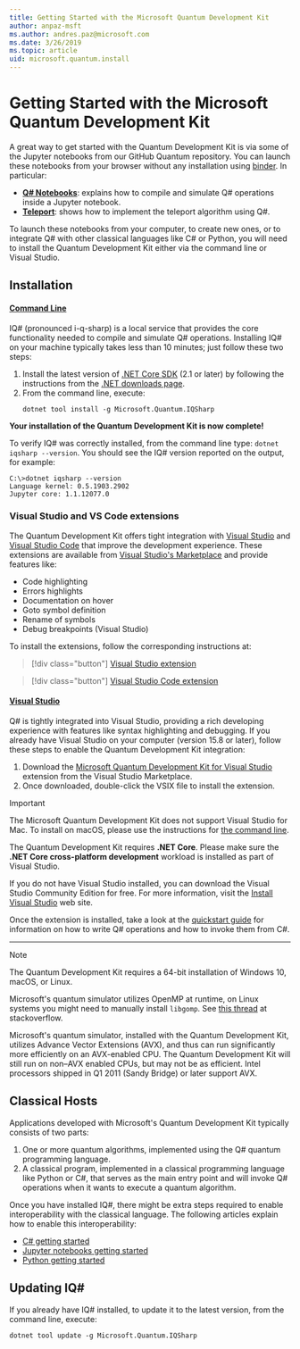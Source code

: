 ```yaml
---
title: Getting Started with the Microsoft Quantum Development Kit
author: anpaz-msft
ms.author: andres.paz@microsoft.com 
ms.date: 3/26/2019
ms.topic: article
uid: microsoft.quantum.install
---
```


# Getting Started with the Microsoft Quantum Development Kit #

A great way to get started with the Quantum Development Kit is via some of the Jupyter notebooks from our GitHub Quantum repository.
You can launch these notebooks from your browser without any installation using [binder](https://mybinder.org).  In particular:

* **[Q# Notebooks](https://mybinder.org/v2/gh/Microsoft/Quantum/master?filepath=Samples%2Fsrc%2FIntroToIQSharp%2FNotebook.ipynb)**: explains how to compile and simulate Q# operations inside a Jupyter notebook.
* **[Teleport](https://mybinder.org/v2/gh/Microsoft/Quantum/master?filepath=Samples%2Fsrc%2FTeleportation%2FNotebook.ipynb)**: shows how to implement the teleport algorithm using Q#.

To launch these notebooks from your computer, to create new ones, or to 
integrate Q# with other classical languages like C# or Python, 
you will need to install the Quantum Development Kit either via the command line or Visual Studio.


## Installation ##

#### [Command Line](#tab/tabid-cmdline)

IQ# (pronounced i-q-sharp) is a local service that provides the core functionality needed
to compile and simulate Q# operations.
Installing IQ# on your machine typically takes less than 10 minutes; just follow these two steps:

1. Install the latest version of [.NET Core SDK](https://dotnet.microsoft.com/) (2.1 or later) by 
  following the instructions from the [.NET downloads page](https://www.microsoft.com/net/download).
2. From the command line, execute:
   ```Command prompt
   dotnet tool install -g Microsoft.Quantum.IQSharp
   ```

**Your installation of the Quantum Development Kit is now complete!**

To verify IQ# was correctly installed, from the command line type: `dotnet iqsharp --version`. You should see the IQ# version reported on the output, for example:
```Sample
C:\>dotnet iqsharp --version
Language kernel: 0.5.1903.2902
Jupyter core: 1.1.12077.0
```


### Visual Studio and VS Code extensions ###

The Quantum Development Kit offers tight integration with [Visual Studio](https://visualstudio.microsoft.com/vs/) 
and [Visual Studio Code](https://code.visualstudio.com/) that improve the development experience. 
These extensions are available from [Visual Studio's Marketplace](https://marketplace.visualstudio.com/) 
and provide features like:
* Code highlighting
* Errors highlights
* Documentation on hover
* Goto symbol definition
* Rename of symbols
* Debug breakpoints (Visual Studio)

To install the extensions, follow the corresponding instructions at:

> [!div class="button"]
> [Visual Studio extension](https://marketplace.visualstudio.com/items?itemName=quantum.DevKit)

> [!div class="button"]
> [Visual Studio Code extension](https://marketplace.visualstudio.com/items?itemName=quantum.quantum-devkit-vscode)


#### [Visual Studio](#tab/tabid-vs)

Q# is tightly integrated into Visual Studio, providing a rich developing experience with features like syntax highlighting and debugging. If you already have Visual Studio on your computer (version 15.8 or later), follow these steps to enable the Quantum Development Kit integration:
1. Download the [Microsoft Quantum Development Kit for Visual Studio](https://marketplace.visualstudio.com/items?itemName=quantum.DevKit) extension from the Visual Studio Marketplace.
2. Once downloaded, double-click the VSIX file to install the extension.

> [!IMPORTANT]
> The Microsoft Quantum Development Kit does not support Visual Studio for Mac.
> To install on macOS, please use the instructions for [the command line](#tab/tabid-cmdline).
>
> The Quantum Development Kit requires **.NET Core**. Please make sure the
> **.NET Core cross-platform development** workload is installed as part of Visual Studio.

If you do not have Visual Studio installed, you can download the Visual Studio Community Edition for free.
For more information, visit the [Install Visual Studio](https://docs.microsoft.com/visualstudio/install/install-visual-studio) web site.

Once the extension is installed, take a look at the [quickstart guide](xref:microsoft.quantum.write-program) for information on how to write Q# operations and how to invoke them from C#.

***


> [!NOTE]
> The Quantum Development Kit requires a 64-bit installation of Windows 10, macOS, or Linux.
>
> Microsoft's quantum simulator utilizes OpenMP at runtime, on Linux systems you might need to manually install `libgomp`.
> See [this thread](https://stackoverflow.com/questions/52428334/unable-to-load-dll-microsoft-quantum-simulator-runtime-dll-centos-7) at stackoverflow.
>
> Microsoft's quantum simulator, installed with the Quantum Development Kit, utilizes Advance Vector Extensions (AVX), 
> and thus can run significantly more efficiently on an AVX-enabled CPU.
> The Quantum Development Kit will still run on non–AVX enabled CPUs, but may not be as efficient.
> Intel processors shipped in Q1 2011 (Sandy Bridge) or later support AVX.



## Classical Hosts ##

Applications developed with Microsoft's Quantum Development Kit typically consists of two parts:
1. One or more quantum algorithms, implemented using the Q# quantum programming language.
2. A classical program, implemented in a classical programming language like Python or C#, 
  that serves as the main entry point and will invoke Q# operations 
  when it wants to execute a quantum algorithm.

Once you have installed IQ#, there might be extra steps required to enable interoperability with the classical language.
The following articles explain how to enable this interoperability:

* [C# getting started](xref:microsoft.quantum.install.csharp)
* [Jupyter notebooks getting started](xref:microsoft.quantum.install.jupyter)
* [Python getting started](xref:microsoft.quantum.install.python)


## Updating IQ# ##

If you already have IQ# installed, to update it to the latest version, from the command line, execute:
```Command Prompt
dotnet tool update -g Microsoft.Quantum.IQSharp
```

